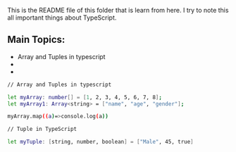 This is the README file of this folder that is learn from here. I try to note this all important things about TypeScript.

## Main Topics:
* Array and Tuples in typescript
* 
* 


```bash
// Array and Tuples in typescript

let myArray: number[] = [1, 2, 3, 4, 5, 6, 7, 8];
let myArray1: Array<string> = ["name", "age", "gender"];

myArray.map((a)=>console.log(a))

// Tuple in TypeScript

let myTuple: [string, number, boolean] = ["Male", 45, true]
```